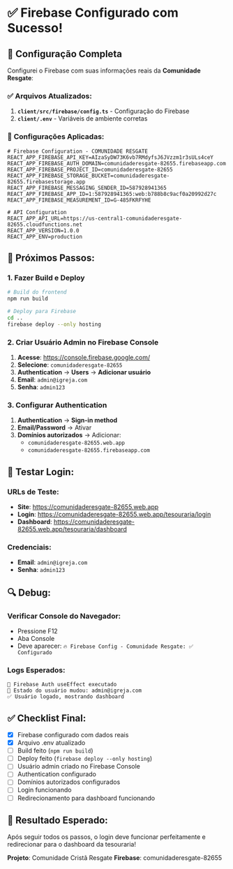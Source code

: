 # ✅ Firebase Configurado com Sucesso!

## 🎉 Configuração Completa

Configurei o Firebase com suas informações reais da **Comunidade Resgate**:

### ✅ **Arquivos Atualizados:**

1. **`client/src/firebase/config.ts`** - Configuração do Firebase
2. **`client/.env`** - Variáveis de ambiente corretas

### 🔧 **Configurações Aplicadas:**

```env
# Firebase Configuration - COMUNIDADE RESGATE
REACT_APP_FIREBASE_API_KEY=AIzaSyDW73K6vb7RMdyfsJ6JVzzm1r3sULs4ceY
REACT_APP_FIREBASE_AUTH_DOMAIN=comunidaderesgate-82655.firebaseapp.com
REACT_APP_FIREBASE_PROJECT_ID=comunidaderesgate-82655
REACT_APP_FIREBASE_STORAGE_BUCKET=comunidaderesgate-82655.firebasestorage.app
REACT_APP_FIREBASE_MESSAGING_SENDER_ID=587928941365
REACT_APP_FIREBASE_APP_ID=1:587928941365:web:b788b8c9acf0a20992d27c
REACT_APP_FIREBASE_MEASUREMENT_ID=G-485FKRFYHE

# API Configuration
REACT_APP_API_URL=https://us-central1-comunidaderesgate-82655.cloudfunctions.net
REACT_APP_VERSION=1.0.0
REACT_APP_ENV=production
```

## 🚀 Próximos Passos:

### 1. Fazer Build e Deploy
```bash
# Build do frontend
npm run build

# Deploy para Firebase
cd ..
firebase deploy --only hosting
```

### 2. Criar Usuário Admin no Firebase Console
1. **Acesse**: https://console.firebase.google.com/
2. **Selecione**: `comunidaderesgate-82655`
3. **Authentication** → **Users** → **Adicionar usuário**
4. **Email**: `admin@igreja.com`
5. **Senha**: `admin123`

### 3. Configurar Authentication
1. **Authentication** → **Sign-in method**
2. **Email/Password** → Ativar
3. **Domínios autorizados** → Adicionar:
   - `comunidaderesgate-82655.web.app`
   - `comunidaderesgate-82655.firebaseapp.com`

## 🧪 Testar Login:

### URLs de Teste:
- **Site**: https://comunidaderesgate-82655.web.app
- **Login**: https://comunidaderesgate-82655.web.app/tesouraria/login
- **Dashboard**: https://comunidaderesgate-82655.web.app/tesouraria/dashboard

### Credenciais:
- **Email**: `admin@igreja.com`
- **Senha**: `admin123`

## 🔍 Debug:

### Verificar Console do Navegador:
- Pressione F12
- Aba Console
- Deve aparecer: `🔥 Firebase Config - Comunidade Resgate: ✅ Configurado`

### Logs Esperados:
```
🔄 Firebase Auth useEffect executado
👤 Estado do usuário mudou: admin@igreja.com
✅ Usuário logado, mostrando dashboard
```

## ✅ Checklist Final:

- [x] Firebase configurado com dados reais
- [x] Arquivo .env atualizado
- [ ] Build feito (`npm run build`)
- [ ] Deploy feito (`firebase deploy --only hosting`)
- [ ] Usuário admin criado no Firebase Console
- [ ] Authentication configurado
- [ ] Domínios autorizados configurados
- [ ] Login funcionando
- [ ] Redirecionamento para dashboard funcionando

## 🎯 Resultado Esperado:

Após seguir todos os passos, o login deve funcionar perfeitamente e redirecionar para o dashboard da tesouraria!

**Projeto**: Comunidade Cristã Resgate
**Firebase**: comunidaderesgate-82655
